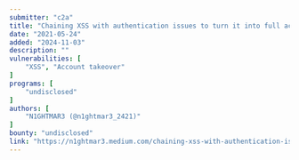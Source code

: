 ```yaml
---
submitter: "c2a"
title: "Chaining XSS with authentication issues to turn it into full account takeover"
date: "2021-05-24"
added: "2024-11-03"
description: ""
vulnerabilities: [
    "XSS", "Account takeover"
]
programs: [
    "undisclosed"
]
authors: [
    "N1GHTMAR3 (@n1ghtmar3_2421)"
]
bounty: "undisclosed"
link: "https://n1ghtmar3.medium.com/chaining-xss-with-authentication-issues-to-turn-it-into-full-account-takeover-ae886ac696bb"
---
```




